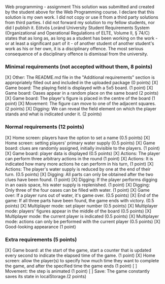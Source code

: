<NICOLAS NINO LOZANO>
<A0T4ZR>
Web programming - assignment
This solution was submitted and created by the student above for the Web Programming course.
I declare that this solution is my own work. I did not copy or use it from a third party
solutions from third parties. I did not forward my solution to my fellow students, nor did I publish it.
Eötvös Loránd University Student Requirements System
(Organizational and Operational Regulations of ELTE, Volume II, § 74/C) states that as long as,
as long as a student has been working on the work - or at least a significant part of it - of another student
of another student's work as his or her own, it is a disciplinary offence.
The most serious consequence of a disciplinary offence is dismissal from the university.

### Minimal requirements (not accepted without them, 8 points)
[X] Other: The README.md file in the "Additional requirements" section is appropriately filled out and included in the uploaded package (0 points)
[X] Game board: The playing field is displayed with a 5x5 board. (1 point)
[X] Game board: Oases appear in a random place on the same board (2 points)
[X] Game board: The player's figure is placed in the centre of the board (1 point)
[X] Movement: The figure can move to one of the adjacent squares. (2 points)
[X] Digging: We can reveal the field element on which the player stands and what is indicated under it. (2 points)

### Normal requirements (12 points)
[X] Home screen: players have the option to set a name (0.5 points)
[X] Home screen: setting players' primary water supply (0.5 points)
[X] Game board: clues are randomly assigned, initially invisible to the players. (1 point)
[X] Game board: player data is displayed (0.5 points)
[X] Actions: The player can perform three arbitrary actions in the round (1 point)
[X] Actions: It is indicated how many more actions he can perform in his turn, (1 point)
[X] Actions: The player's water supply is reduced by one at the end of their turn. (0.5 points)
[X] Digging: All parts can only be obtained after the two clues have been found. (1 point)
[X] Digging: If the player performs digging in an oasis space, his water supply is replenished. (1 point)
[X] Digging: Only three of the four oases can be filled with water. (1 point)
[X] Game over: If a player runs out of water, it's game over. (0.5 points)
[X] End of the game: If all three parts have been found, the game ends with victory. (0.5 points)
[X] Multiplayer mode: set player number (0.5 points)
[X] Multiplayer mode: players' figures appear in the middle of the board (0.5 points)
[X] Multiplayer mode: the current player is indicated (0.5 points)
[X] Multiplayer mode: actions can only be performed with the current player (0.5 points)
[X] Good-looking appearance (1 point)

### Extra requirements (5 points)
[X] Game board: at the start of the game, start a counter that is updated every second to indicate the elapsed time of the game. (1 point)
[X] Home screen: allow the player(s) to specify how much time they want to complete the game, and after the specified time the game ends (1 point)
[ ] Movement: the step is animated (1 point)
[ ] Save: The game constantly saves its state in localStorage.(2 points)